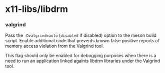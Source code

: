# x11-libs/libdrm

### valgrind
Pass the `-Dvalgrind=auto` (`disabled` if disabled) option to the meson build script. Enable additional code that prevents known false positive reports of memory access violation from the Valgrind tool.

This flag should only be enabled for debugging purposes when there is a need to run an application linked againts libdrm libraries under the Valgrind tool.
